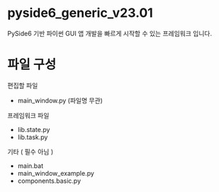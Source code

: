 # pyside6_generic_v23.01
PySide6 기반 파이썬 GUI 앱 개발을 빠르게 시작할 수 있는 프레임워크 입니다.


# 파일 구성
편집할 파일
 - main_window.py (파일명 무관)

프레임워크 파일
 - lib.state.py
 - lib.task.py

기타 ( 필수 아님 )
 - main.bat
 - main_window_example.py
 - components.basic.py
